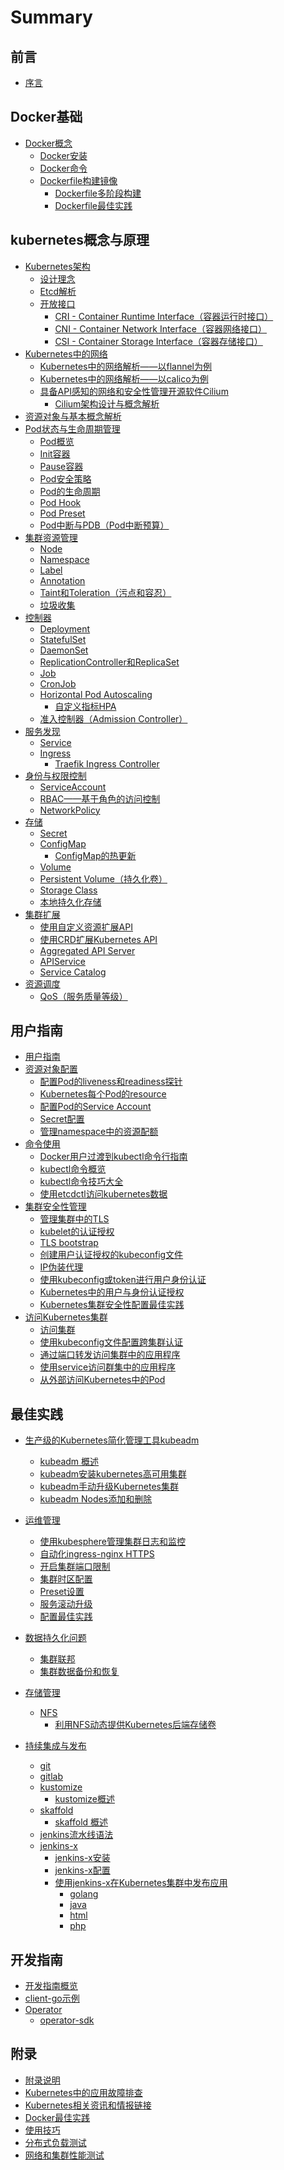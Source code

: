# Summary

## 前言

* [序言](README.md)

## Docker基础
* [Docker概念](docker/docker-intro.md)
  * [Docker安装](docker/docker-install.md)
  * [Docker命令](docker/docker-command.md)
  * [Dockerfile构建镜像](docker/docker-file.md)
    * [Dockerfile多阶段构建](docker/dockerfile-multistage-build.md)
    * [Dockerfile最佳实践](docker/dockerfile-best-practice.md)

## kubernetes概念与原理

* [Kubernetes架构](concepts/index.md)
	* [设计理念](concepts/concepts.md)
	* [Etcd解析](concepts/etcd.md)
	* [开放接口](concepts/open-interfaces.md)
		* [CRI - Container Runtime Interface（容器运行时接口）](concepts/cri.md)
		* [CNI - Container Network Interface（容器网络接口）](concepts/cni.md)
		* [CSI - Container Storage Interface（容器存储接口）](concepts/csi.md)
* [Kubernetes中的网络](concepts/networking.md)
	* [Kubernetes中的网络解析——以flannel为例](concepts/flannel.md)
	* [Kubernetes中的网络解析——以calico为例](concepts/calico.md)
	* [具备API感知的网络和安全性管理开源软件Cilium](concepts/cilium.md)
		* [Cilium架构设计与概念解析](concepts/cilium-concepts.md)
* [资源对象与基本概念解析](concepts/objects.md)
* [Pod状态与生命周期管理](concepts/pod-state-and-lifecycle.md)
  * [Pod概览](concepts/pod-overview.md)
  * [Init容器](concepts/init-containers.md)
  * [Pause容器](concepts/pause-container.md)
  * [Pod安全策略](concepts/pod-security-policy.md)
  * [Pod的生命周期](concepts/pod-lifecycle.md)
  * [Pod Hook](concepts/pod-hook.md)
  * [Pod Preset](concepts/pod-preset.md)
  * [Pod中断与PDB（Pod中断预算）](concepts/pod-disruption-budget.md)
* [集群资源管理](concepts/cluster.md)
  * [Node](concepts/node.md)
  * [Namespace](concepts/namespace.md)
  * [Label](concepts/label.md)
  * [Annotation](concepts/annotation.md)
  * [Taint和Toleration（污点和容忍）](concepts/taint-and-toleration.md)
  * [垃圾收集](concepts/garbage-collection.md)
* [控制器](concepts/controllers.md)
  * [Deployment](concepts/deployment.md)
  * [StatefulSet](concepts/statefulset.md)
  * [DaemonSet](concepts/daemonset.md)
  * [ReplicationController和ReplicaSet](concepts/replicaset.md)
  * [Job](concepts/job.md)
  * [CronJob](concepts/cronjob.md)
  * [Horizontal Pod Autoscaling](concepts/horizontal-pod-autoscaling.md)
    * [自定义指标HPA](concepts/custom-metrics-hpa.md)
  * [准入控制器（Admission Controller）](concepts/admission-controller.md)
* [服务发现](concepts/service-discovery.md)
  * [Service](concepts/service.md)
  * [Ingress](concepts/ingress.md)
    * [Traefik Ingress Controller](concepts/traefik-ingress-controller.md)
* [身份与权限控制](concepts/authentication-and-permission.md)
  * [ServiceAccount](concepts/serviceaccount.md)
  * [RBAC——基于角色的访问控制](concepts/rbac.md)
  * [NetworkPolicy](concepts/network-policy.md)
* [存储](concepts/storage.md)
  * [Secret](concepts/secret.md)
  * [ConfigMap](concepts/configmap.md)
    * [ConfigMap的热更新](concepts/configmap-hot-update.md)
  * [Volume](concepts/volume.md)
  * [Persistent Volume（持久化卷）](concepts/persistent-volume.md)
  * [Storage Class](concepts/storageclass.md)
  * [本地持久化存储](concepts/local-persistent-storage.md)
* [集群扩展](concepts/extension.md)
  * [使用自定义资源扩展API](concepts/custom-resource.md)
  * [使用CRD扩展Kubernetes API](concepts/crd.md)
  * [Aggregated API Server](concepts/aggregated-api-server.md)
  * [APIService](concepts/apiservice.md)
  * [Service Catalog](concepts/service-catalog.md)
* [资源调度](concepts/scheduling.md)
  * [QoS（服务质量等级）](concepts/qos.md)

## 用户指南

* [用户指南](guide/index.md)
* [资源对象配置](guide/resource-configuration.md)
  * [配置Pod的liveness和readiness探针](guide/configure-liveness-readiness-probes.md)
  * [Kubernetes每个Pod的resource](guide/kubernetes-pod-resource.md)
  * [配置Pod的Service Account](guide/configure-pod-service-account.md)
  * [Secret配置](guide/secret-configuration.md)
  * [管理namespace中的资源配额](guide/resource-quota-management.md)
* [命令使用](guide/command-usage.md)
  * [Docker用户过渡到kubectl命令行指南](guide/docker-cli-to-kubectl.md)
  * [kubectl命令概览](guide/using-kubectl.md)
  * [kubectl命令技巧大全](guide/kubectl-cheatsheet.md)
  * [使用etcdctl访问kubernetes数据](guide/using-etcdctl-to-access-kubernetes-data.md)
* [集群安全性管理](guide/cluster-security-management.md)
  * [管理集群中的TLS](guide/managing-tls-in-a-cluster.md)
  * [kubelet的认证授权](guide/kubelet-authentication-authorization.md)
  * [TLS bootstrap](guide/tls-bootstrapping.md)
  * [创建用户认证授权的kubeconfig文件](guide/kubectl-user-authentication-authorization.md)
  * [IP伪装代理](guide/ip-masq-agent.md)
  * [使用kubeconfig或token进行用户身份认证](guide/auth-with-kubeconfig-or-token.md)
  * [Kubernetes中的用户与身份认证授权](guide/authentication.md)
  * [Kubernetes集群安全性配置最佳实践](guide/kubernetes-security-best-practice.md)
* [访问Kubernetes集群](guide/access-kubernetes-cluster.md)
  * [访问集群](guide/access-cluster.md)
  * [使用kubeconfig文件配置跨集群认证](guide/authenticate-across-clusters-kubeconfig.md)
  * [通过端口转发访问集群中的应用程序](guide/connecting-to-applications-port-forward.md)
  * [使用service访问群集中的应用程序](guide/service-access-application-cluster.md)
  * [从外部访问Kubernetes中的Pod](guide/accessing-kubernetes-pods-from-outside-of-the-cluster.md)

## 最佳实践

* [生产级的Kubernetes简化管理工具kubeadm](practice/install-kubernetes-with-kubeadm.md)
  * [kubeadm 概述](practice/kubeadm-overview.md)
  * [kubeadm安装kubernetes高可用集群](practice/kubeadm-install-kubernetes.md)
  * [kubeadm手动升级Kubernetes集群](practice/kubernetes-update.md)
  * [kubeadm Nodes添加和删除](practice/kubeadm-nodes-addanddelete.md)
  
* [运维管理](practice/operation.md)
  * [使用kubesphere管理集群日志和监控](practice/master-ha.md)
  * [自动化ingress-nginx HTTPS]()
  * [开启集群端口限制]()
  * [集群时区配置]()
  * [Preset设置]()
  * [服务滚动升级](practice/service-rolling-update.md)
  * [配置最佳实践](practice/configuration-best-practice.md)
* [数据持久化问题](practice/data-persistence-problem.md)
  * [集群联邦](practice/federation.md)
  * [集群数据备份和恢复]()
  
* [存储管理](practice/storage.md)
  * [NFS](practice/nfs.md)
    * [利用NFS动态提供Kubernetes后端存储卷](practice/using-nfs-for-persistent-storage.md)
  
* [持续集成与发布](practice/ci-cd.md)
  * [git]()
  * [gitlab]()
  * [kustomize]()
    * [kustomize概述]()
  * [skaffold]()
    * [skaffold 概述]()
  * [jenkins流水线语法]()
  * [jenkins-x]()
    * [jenkins-x安装]()
    * [jenkins-x配置]()
    * [使用jenkins-x在Kubernetes集群中发布应用]()
      * [golang]()
      * [java]()
      * [html]()
      * [php]()

## 开发指南

* [开发指南概览](develop/index.md)
* [client-go示例](develop/client-go-sample.md)
* [Operator](develop/operator.md)
  * [operator-sdk](develop/operator-sdk.md)

## 附录

* [附录说明](appendix/index.md)
* [Kubernetes中的应用故障排查](appendix/debug-kubernetes-services.md)
* [Kubernetes相关资讯和情报链接](appendix/material-share.md)
* [Docker最佳实践](appendix/docker-best-practice.md)
* [使用技巧](appendix/tricks.md)
* [分布式负载测试](practice/distributed-load-test.md)
* [网络和集群性能测试](practice/network-and-cluster-perfermance-test.md)